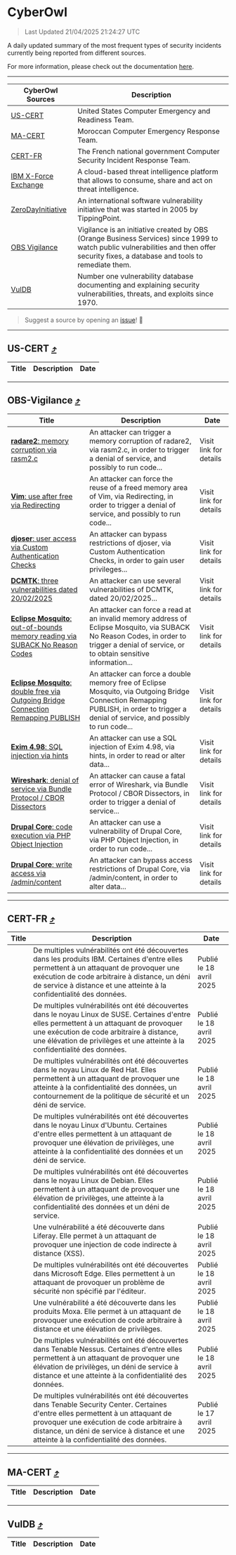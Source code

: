 
 <div id='top'></div>

# CyberOwl

 > Last Updated 21/04/2025 21:24:27 UTC
 
 A daily updated summary of the most frequent types of security incidents currently being reported from different sources.
 
 For more information, please check out the documentation [here](./docs/README.md).
 
 ---
 |CyberOwl Sources|Description|
 |---|---|
 |[US-CERT](#us-cert-arrow_heading_up)|United States Computer Emergency and Readiness Team.|
 |[MA-CERT](#ma-cert-arrow_heading_up)|Moroccan Computer Emergency Response Team.|
 |[CERT-FR](#cert-fr-arrow_heading_up)|The French national government Computer Security Incident Response Team.|
 |[IBM X-Force Exchange](#ibmcloud-arrow_heading_up)|A cloud-based threat intelligence platform that allows to consume, share and act on threat intelligence.|
 |[ZeroDayInitiative](#zerodayinitiative-arrow_heading_up)|An international software vulnerability initiative that was started in 2005 by TippingPoint.|
 |[OBS Vigilance](#obs-vigilance-arrow_heading_up)|Vigilance is an initiative created by OBS (Orange Business Services) since 1999 to watch public vulnerabilities and then offer security fixes, a database and tools to remediate them.|
 |[VulDB](#vuldb-arrow_heading_up)|Number one vulnerability database documenting and explaining security vulnerabilities, threats, and exploits since 1970.|
 
 > Suggest a source by opening an [issue](https://github.com/karimhabush/cyberowl/issues)! :raised_hands:
 ---

## US-CERT [:arrow_heading_up:](#cyberowl)

 |Title|Description|Date|
 |---|---|---|
 
 ---

## OBS-Vigilance [:arrow_heading_up:](#cyberowl)

 |Title|Description|Date|
 |---|---|---|
 |[<a href="https://vigilance.fr/vulnerability/radare2-memory-corruption-via-rasm2-c-46435" class="noirorange"><b>radare2</b>: memory corruption via rasm2.c</a>](https://vigilance.fr/vulnerability/radare2-memory-corruption-via-rasm2-c-46435)|An attacker can trigger a memory corruption of radare2, via rasm2.c, in order to trigger a denial of service, and possibly to run code...|Visit link for details|
 |[<a href="https://vigilance.fr/vulnerability/Vim-use-after-free-via-Redirecting-46433" class="noirorange"><b>Vim</b>: use after free via Redirecting</a>](https://vigilance.fr/vulnerability/Vim-use-after-free-via-Redirecting-46433)|An attacker can force the reuse of a freed memory area of Vim, via Redirecting, in order to trigger a denial of service, and possibly to run code...|Visit link for details|
 |[<a href="https://vigilance.fr/vulnerability/djoser-user-access-via-Custom-Authentication-Checks-46432" class="noirorange"><b>djoser</b>: user access via Custom Authentication Checks</a>](https://vigilance.fr/vulnerability/djoser-user-access-via-Custom-Authentication-Checks-46432)|An attacker can bypass restrictions of djoser, via Custom Authentication Checks, in order to gain user privileges...|Visit link for details|
 |[<a href="https://vigilance.fr/vulnerability/DCMTK-three-vulnerabilities-dated-20-02-2025-46431" class="noirorange"><b>DCMTK</b>: three vulnerabilities dated 20/02/2025</a>](https://vigilance.fr/vulnerability/DCMTK-three-vulnerabilities-dated-20-02-2025-46431)|An attacker can use several vulnerabilities of DCMTK, dated 20/02/2025...|Visit link for details|
 |[<a href="https://vigilance.fr/vulnerability/Eclipse-Mosquito-out-of-bounds-memory-reading-via-SUBACK-No-Reason-Codes-46430" class="noirorange"><b>Eclipse Mosquito</b>: out-of-bounds memory reading via SUBACK No Reason Codes</a>](https://vigilance.fr/vulnerability/Eclipse-Mosquito-out-of-bounds-memory-reading-via-SUBACK-No-Reason-Codes-46430)|An attacker can force a read at an invalid memory address of Eclipse Mosquito, via SUBACK No Reason Codes, in order to trigger a denial of service, or to obtain sensitive information...|Visit link for details|
 |[<a href="https://vigilance.fr/vulnerability/Eclipse-Mosquito-double-free-via-Outgoing-Bridge-Connection-Remapping-PUBLISH-46429" class="noirorange"><b>Eclipse Mosquito</b>: double free via Outgoing Bridge Connection Remapping PUBLISH</a>](https://vigilance.fr/vulnerability/Eclipse-Mosquito-double-free-via-Outgoing-Bridge-Connection-Remapping-PUBLISH-46429)|An attacker can force a double memory free of Eclipse Mosquito, via Outgoing Bridge Connection Remapping PUBLISH, in order to trigger a denial of service, and possibly to run code...|Visit link for details|
 |[<a href="https://vigilance.fr/vulnerability/Exim-4-98-SQL-injection-via-hints-46427" class="noirorange"><b>Exim 4.98</b>: SQL injection via hints</a>](https://vigilance.fr/vulnerability/Exim-4-98-SQL-injection-via-hints-46427)|An attacker can use a SQL injection of Exim 4.98, via hints, in order to read or alter data...|Visit link for details|
 |[<a href="https://vigilance.fr/vulnerability/Wireshark-denial-of-service-via-Bundle-Protocol-CBOR-Dissectors-46426" class="noirorange"><b>Wireshark</b>: denial of service via Bundle Protocol / CBOR Dissectors</a>](https://vigilance.fr/vulnerability/Wireshark-denial-of-service-via-Bundle-Protocol-CBOR-Dissectors-46426)|An attacker can cause a fatal error of Wireshark, via Bundle Protocol / CBOR Dissectors, in order to trigger a denial of service...|Visit link for details|
 |[<a href="https://vigilance.fr/vulnerability/Drupal-Core-code-execution-via-PHP-Object-Injection-46425" class="noirorange"><b>Drupal Core</b>: code execution via PHP Object Injection</a>](https://vigilance.fr/vulnerability/Drupal-Core-code-execution-via-PHP-Object-Injection-46425)|An attacker can use a vulnerability of Drupal Core, via PHP Object Injection, in order to run code...|Visit link for details|
 |[<a href="https://vigilance.fr/vulnerability/Drupal-Core-write-access-via-admin-content-46424" class="noirorange"><b>Drupal Core</b>: write access via /admin/content</a>](https://vigilance.fr/vulnerability/Drupal-Core-write-access-via-admin-content-46424)|An attacker can bypass access restrictions of Drupal Core, via /admin/content, in order to alter data...|Visit link for details|
 
 ---

## CERT-FR [:arrow_heading_up:](#cyberowl)

 |Title|Description|Date|
 |---|---|---|
 |[](https://www.cert.ssi.gouv.fr/avis/CERTFR-2025-AVI-0337/)|De multiples vulnérabilités ont été découvertes dans les produits IBM. Certaines d'entre elles permettent à un attaquant de provoquer une exécution de code arbitraire à distance, un déni de service à distance et une atteinte à la confidentialité des données.|Publié le 18 avril 2025|
 |[](https://www.cert.ssi.gouv.fr/avis/CERTFR-2025-AVI-0336/)|De multiples vulnérabilités ont été découvertes dans le noyau Linux de SUSE. Certaines d'entre elles permettent à un attaquant de provoquer une exécution de code arbitraire à distance, une élévation de privilèges et une atteinte à la confidentialité des données.|Publié le 18 avril 2025|
 |[](https://www.cert.ssi.gouv.fr/avis/CERTFR-2025-AVI-0335/)|De multiples vulnérabilités ont été découvertes dans le noyau Linux de Red Hat. Elles permettent à un attaquant de provoquer une atteinte à la confidentialité des données, un contournement de la politique de sécurité et un déni de service.|Publié le 18 avril 2025|
 |[](https://www.cert.ssi.gouv.fr/avis/CERTFR-2025-AVI-0334/)|De multiples vulnérabilités ont été découvertes dans le noyau Linux d'Ubuntu. Certaines d'entre elles permettent à un attaquant de provoquer une élévation de privilèges, une atteinte à la confidentialité des données et un déni de service.|Publié le 18 avril 2025|
 |[](https://www.cert.ssi.gouv.fr/avis/CERTFR-2025-AVI-0333/)|De multiples vulnérabilités ont été découvertes dans le noyau Linux de Debian. Elles permettent à un attaquant de provoquer une élévation de privilèges, une atteinte à la confidentialité des données et un déni de service.|Publié le 18 avril 2025|
 |[](https://www.cert.ssi.gouv.fr/avis/CERTFR-2025-AVI-0332/)|Une vulnérabilité a été découverte dans Liferay. Elle permet à un attaquant de provoquer une injection de code indirecte à distance (XSS).|Publié le 18 avril 2025|
 |[](https://www.cert.ssi.gouv.fr/avis/CERTFR-2025-AVI-0331/)|De multiples vulnérabilités ont été découvertes dans Microsoft Edge. Elles permettent à un attaquant de provoquer un problème de sécurité non spécifié par l'éditeur.|Publié le 18 avril 2025|
 |[](https://www.cert.ssi.gouv.fr/avis/CERTFR-2025-AVI-0330/)|Une vulnérabilité a été découverte dans les produits Moxa. Elle permet à un attaquant de provoquer une exécution de code arbitraire à distance et une élévation de privilèges.|Publié le 18 avril 2025|
 |[](https://www.cert.ssi.gouv.fr/avis/CERTFR-2025-AVI-0329/)|De multiples vulnérabilités ont été découvertes dans Tenable Nessus. Certaines d'entre elles permettent à un attaquant de provoquer une élévation de privilèges, un déni de service à distance et une atteinte à la confidentialité des données.|Publié le 18 avril 2025|
 |[](https://www.cert.ssi.gouv.fr/avis/CERTFR-2025-AVI-0328/)|De multiples vulnérabilités ont été découvertes dans Tenable Security Center. Certaines d'entre elles permettent à un attaquant de provoquer une exécution de code arbitraire à distance, un déni de service à distance et une atteinte à la confidentialité des données.|Publié le 17 avril 2025|
 
 ---

## MA-CERT [:arrow_heading_up:](#cyberowl)

 |Title|Description|Date|
 |---|---|---|
 
 ---

## VulDB [:arrow_heading_up:](#cyberowl)

 |Title|Description|Date|
 |---|---|---|
 